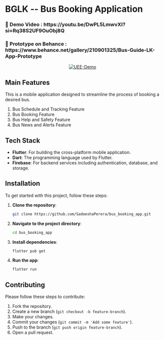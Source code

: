 # BGLK -- Bus Booking Application 

<h3>🔰 Demo Video : https://youtu.be/DwPL5LmwvXI?si=Rq38S2UF9OuObj8Q </h3>
<h3>📱 Prototype on Behance : https://www.behance.net/gallery/210901325/Bus-Guide-LK-App-Prototype </h3>
<p align="center">
<a href="https://ibb.co/xmr1wsq"><img src="https://i.ibb.co/pWkfNPj/UEE-Demo.jpg" alt="UEE-Demo" border="0"></a>
</p>   




## Main Features
This is a mobile application designed to streamline the process of booking a desired bus.

1.  Bus Schedule and Tracking Feature
2.  Bus Booking Feature
3.  Bus Help and Safety Feature
4.  Bus News and Alerts Feature

## Tech Stack
- **Flutter**: For building the cross-platform mobile application.
- **Dart**: The programming language used by Flutter.
- **Firebase**: For backend services including authentication, database, and storage.



## Installation
To get started with this project, follow these steps:

1. **Clone the repository**:
    ```sh
    git clone https://github.com/SadeeshaPerera/bus_booking_app.git
    ```
2. **Navigate to the project directory**:
    ```sh
    cd bus_booking_app
    ```
3. **Install dependencies**:
    ```sh
    flutter pub get
    ```
4. **Run the app**:
    ```sh
    flutter run
    ```



## Contributing
Please follow these steps to contribute:

1. Fork the repository.
2. Create a new branch (`git checkout -b feature-branch`).
3. Make your changes.
4. Commit your changes (`git commit -m 'Add some feature'`).
5. Push to the branch (`git push origin feature-branch`).
6. Open a pull request.


